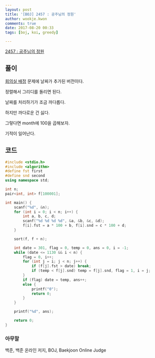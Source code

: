 ```yaml
---
layout: post
title: '[BOJ] 2457 : 공주님의 정원'
author: wookje.kwon
comments: true
date: 2017-08-20 00:33
tags: [boj, koi, greedy]

---
```


[2457 : 공주님의 정원](https://www.acmicpc.net/problem/2457)

## 풀이

[회의실 배정](https://www.acmicpc.net/problem/1931) 문제에 날짜가 추가된 버전이다.

정렬해서 그리디를 돌리면 된다.

날짜를 처리하기가 조금 까다롭다.

하지만 까다로운 건 싫다.

그렇다면 month에 100을 곱해보자.

기적이 일어난다.

## 코드

```cpp
#include <stdio.h>
#include <algorithm>
#define fst first
#define snd second
using namespace std;

int n;
pair<int, int> f[100001];

int main() {
	scanf("%d", &n);
	for (int i = 0; i < n; i++) {
		int a, b, c, d;
		scanf("%d %d %d %d", &a, &b, &c, &d);
		f[i].fst = a * 100 + b, f[i].snd = c * 100 + d;
	}

	sort(f, f + n);

	int date = 301, flag = 0, temp = 0, ans = 0, i = -1;
	while (date <= 1130 && i < n) {
		flag = 0, i++;
		for (int j = i; j < n; j++) {
			if (f[j].fst > date) break;
			if (temp < f[j].snd) temp = f[j].snd, flag = 1, i = j;
		}
		if (flag) date = temp, ans++;
		else {
			printf("0");
			return 0;
		}
	}

	printf("%d", ans);

	return 0;
}
```

### 아무말  
백준, 백준 온라인 저지, BOJ, Baekjoon Online Judge